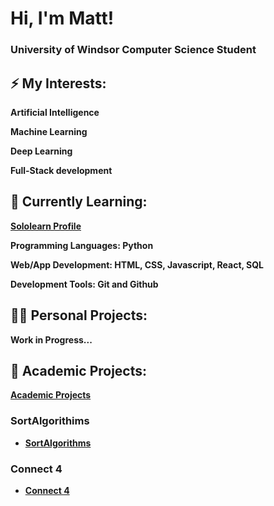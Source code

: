 <h1>Hi, I'm Matt! </h1> 
<h3> University of Windsor Computer Science Student </h3> 

<h2>⚡ My Interests:</h2>

  <b> Artificial Intelligence </b>

  <b> Machine Learning </b>

  <b> Deep Learning </b>
  
  <b> Full-Stack development </b>


<h2>🌱 Currently Learning:</h2>

**[Sololearn Profile](https://www.sololearn.com/profile/27933381)**

  <b> Programming Languages: Python </b>

  <b> Web/App Development: HTML, CSS, Javascript, React, SQL  </b>
  
  <b> Development Tools: Git and Github


<h2>👨‍💻 Personal Projects:</h2>

  <b> Work in Progress... </b>
  
<h2> 🏫 Academic Projects: </h2>

**[Academic Projects](https://github.com/submit507/Academic-Projects)**

  <h3> SortAlgorithims </h3>
  
  - [SortAlgorithms](https://github.com/submit507/SortAlgorithms)
  
  <h3> Connect 4 </h3>
  
  - [Connect 4](https://github.com/submit507/Connect-4)
